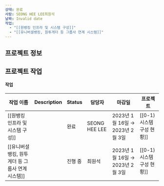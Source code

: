 ```yaml
---
상태: 완료
사람: SEONG HEE LEE최원석
날짜: Invalid date
작업:
  - "[[원뱅킹 인프라 및 시스템 구성]]"
  - "[[유니버셜뱅킹, 원투게더 등 그룹사 연계 시스템]]"
---
```

## 프로젝트 정보

  

## 프로젝트 작업

#### 작업

|작업 이름|Description|Status|담당자|마감일|프로젝트|
|---|---|---|---|---|---|
|[[원뱅킹 인프라 및 시스템 구성]]||완료|SEONG HEE LEE|2023년 1월 16일 → 2023년 2월 3일|[[0-1) 시스템 구성 현황]]|
|[[유니버셜뱅킹, 원투게더 등 그룹사 연계 시스템]]||진행 중|최원석|2023년 1월 16일 → 2023년 2월 3일|[[0-1) 시스템 구성 현황]]|